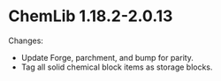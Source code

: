 # ChemLib 1.18.2-2.0.13

Changes:
- Update Forge, parchment, and bump for parity.
- Tag all solid chemical block items as storage blocks.